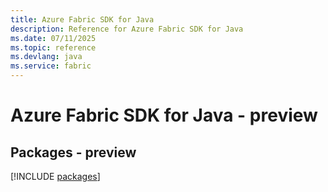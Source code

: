 ```yaml
---
title: Azure Fabric SDK for Java
description: Reference for Azure Fabric SDK for Java
ms.date: 07/11/2025
ms.topic: reference
ms.devlang: java
ms.service: fabric
---
```

# Azure Fabric SDK for Java - preview
## Packages - preview
[!INCLUDE [packages](fabric-index.md)]
